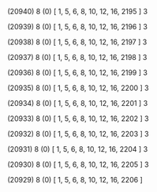 (20940) 8 (0) [ 1, 5, 6, 8, 10, 12, 16, 2195 ] 3 


(20939) 8 (0) [ 1, 5, 6, 8, 10, 12, 16, 2196 ] 3 


(20938) 8 (0) [ 1, 5, 6, 8, 10, 12, 16, 2197 ] 3 


(20937) 8 (0) [ 1, 5, 6, 8, 10, 12, 16, 2198 ] 3 


(20936) 8 (0) [ 1, 5, 6, 8, 10, 12, 16, 2199 ] 3 


(20935) 8 (0) [ 1, 5, 6, 8, 10, 12, 16, 2200 ] 3 


(20934) 8 (0) [ 1, 5, 6, 8, 10, 12, 16, 2201 ] 3 


(20933) 8 (0) [ 1, 5, 6, 8, 10, 12, 16, 2202 ] 3 


(20932) 8 (0) [ 1, 5, 6, 8, 10, 12, 16, 2203 ] 3 


(20931) 8 (0) [ 1, 5, 6, 8, 10, 12, 16, 2204 ] 3 


(20930) 8 (0) [ 1, 5, 6, 8, 10, 12, 16, 2205 ] 3 


(20929) 8 (0) [ 1, 5, 6, 8, 10, 12, 16, 2206 ]  

